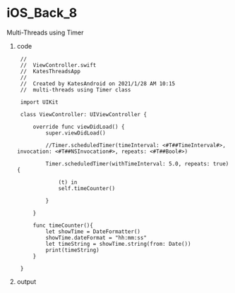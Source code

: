 # iOS_Back_8
Multi-Threads using Timer

1. code 

        //
        //  ViewController.swift
        //  KatesThreadsApp
        //
        //  Created by KatesAndroid on 2021/1/28 AM 10:15
        //  multi-threads using Timer class

        import UIKit

        class ViewController: UIViewController {

            override func viewDidLoad() {
                super.viewDidLoad()

                //Timer.scheduledTimer(timeInterval: <#T##TimeInterval#>, invocation: <#T##NSInvocation#>, repeats: <#T##Bool#>)

                Timer.scheduledTimer(withTimeInterval: 5.0, repeats: true){

                    (t) in
                    self.timeCounter()

                }

            }

            func timeCounter(){
                let showTime = DateFormatter()
                showTime.dateFormat = "hh:mm:ss"
                let timeString = showTime.string(from: Date())
                print(timeString)
            }

        }

2. output
